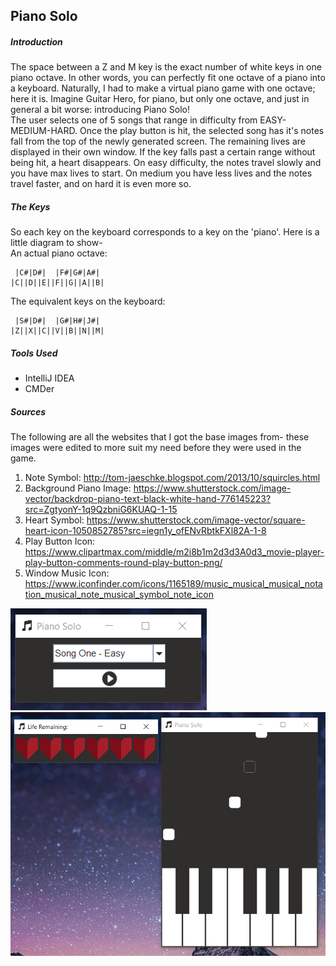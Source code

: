 ## Piano Solo

##### Introduction
The space between a Z and M key is the exact number of white keys in one piano octave.
In other words, you can perfectly fit one octave of a piano into a keyboard. Naturally, I had to
make a virtual piano game with one octave; here it is. Imagine Guitar Hero, for piano, but only one
octave, and just in general a bit worse: introducing Piano Solo! <br>
The user selects one of 5 songs that range in difficulty from EASY-MEDIUM-HARD. Once the play button
is hit, the selected song has it's notes fall from the top of the newly generated screen. The remaining
lives are displayed in their own window. If the key falls past a certain range without being hit, a heart
disappears. On easy difficulty, the notes travel slowly and you have max lives to start. On medium you have
less lives and the notes travel faster, and on hard it is even more so.

##### The Keys
So each key on the keyboard corresponds to a key on the 'piano'. Here is a little diagram to show- <br>
An actual piano octave:

     |C#|D#|  |F#|G#|A#|
	|C||D||E||F||G||A||B|

The equivalent keys on the keyboard:

     |S#|D#|  |G#|H#|J#|
	|Z||X||C||V||B||N||M|

##### Tools Used
- IntelliJ IDEA
- CMDer

##### Sources
The following are all the websites that I got the base images from- these images were edited to more
suit my need before they were used in the game.
1. Note Symbol: http://tom-jaeschke.blogspot.com/2013/10/squircles.html
2. Background Piano Image: https://www.shutterstock.com/image-vector/backdrop-piano-text-black-white-hand-776145223?src=ZgtyonY-1q9QzbniG6KUAQ-1-15
3. Heart Symbol: https://www.shutterstock.com/image-vector/square-heart-icon-1050852785?src=iegn1y_ofENvRbtkFXl82A-1-8
4. Play Button Icon: https://www.clipartmax.com/middle/m2i8b1m2d3d3A0d3_movie-player-play-button-comments-round-play-button-png/
5. Window Music Icon: https://www.iconfinder.com/icons/1165189/music_musical_musical_notation_musical_note_musical_symbol_note_icon

![Alt text](static/screenshots/selection_screen.png)
![Alt text](static/screenshots/in_game.png)